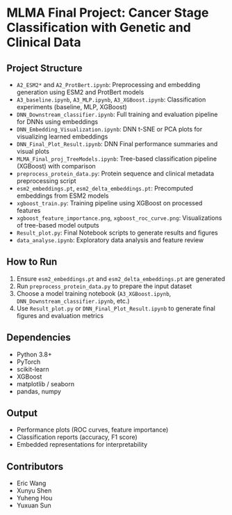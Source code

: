 # MLMA Final Project: Cancer Stage Classification with Genetic and Clinical Data

## Project Structure

- `A2_ESM2*` and `A2_ProtBert.ipynb`: Preprocessing and embedding generation using ESM2 and ProtBert models
- `A3_baseline.ipynb`, `A3_MLP.ipynb`, `A3_XGBoost.ipynb`: Classification experiments (baseline, MLP, XGBoost)
- `DNN_Downstream_classifier.ipynb`: Full training and evaluation pipeline for DNNs using embeddings
- `DNN_Embedding_Visualization.ipynb`: DNN t-SNE or PCA plots for visualizing learned embeddings
- `DNN_Final_Plot_Result.ipynb`: DNN Final performance summaries and visual plots
- `MLMA_Final_proj_TreeModels.ipynb`: Tree-based classification pipeline (XGBoost) with comparison
- `preprocess_protein_data.py`: Protein sequence and clinical metadata preprocessing script
- `esm2_embeddings.pt`, `esm2_delta_embeddings.pt`: Precomputed embeddings from ESM2 models
- `xgboost_train.py`: Training pipeline using XGBoost on processed features
- `xgboost_feature_importance.png`, `xgboost_roc_curve.png`: Visualizations of tree-based model outputs
-  `Result_plot.py`: Final Notebook scripts to generate results and figures
- `data_analyse.ipynb`: Exploratory data analysis and feature review


## How to Run

1. Ensure `esm2_embeddings.pt` and `esm2_delta_embeddings.pt` are generated
2. Run `preprocess_protein_data.py` to prepare the input dataset
3. Choose a model training notebook (`A3_XGBoost.ipynb`, `DNN_Downstream_classifier.ipynb`, etc.)
4. Use `Result_plot.py` or `DNN_Final_Plot_Result.ipynb` to generate final figures and evaluation metrics

## Dependencies

- Python 3.8+
- PyTorch
- scikit-learn
- XGBoost
- matplotlib / seaborn
- pandas, numpy

## Output

- Performance plots (ROC curves, feature importance)
- Classification reports (accuracy, F1 score)
- Embedded representations for interpretability

## Contributors

- Eric Wang
- Xunyu Shen
- Yuheng Hou
- Yuxuan Sun
